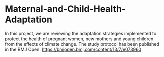 # Maternal-and-Child-Health-Adaptation
In this project, we are reviewing the adaptation strategies implemented to protect the health of pregnant women, new mothers and young children from the effects of climate change. The study protocol has been published in the BMJ Open. https://bmjopen.bmj.com/content/13/7/e073960

